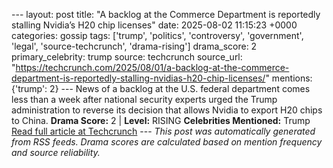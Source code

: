 --- layout: post title: "A backlog at the Commerce Department is reportedly stalling Nvidia’s H20 chip licenses" date: 2025-08-02 11:15:23 +0000 categories: gossip tags: ['trump', 'politics', 'controversy', 'government', 'legal', 'source-techcrunch', 'drama-rising'] drama_score: 2 primary_celebrity: trump source: techcrunch source_url: "https://techcrunch.com/2025/08/01/a-backlog-at-the-commerce-department-is-reportedly-stalling-nvidias-h20-chip-licenses/" mentions: {'trump': 2} --- News of a backlog at the U.S. federal department comes less than a week after national security experts urged the Trump administration to reverse its decision that allows Nvidia to export H20 chips to China. **Drama Score:** 2 | **Level:** RISING **Celebrities Mentioned:** Trump [Read full article at Techcrunch](https://techcrunch.com/2025/08/01/a-backlog-at-the-commerce-department-is-reportedly-stalling-nvidias-h20-chip-licenses/) --- *This post was automatically generated from RSS feeds. Drama scores are calculated based on mention frequency and source reliability.*